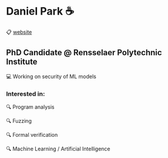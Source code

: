 # Daniel Park :coffee:

:clipboard: [website](https://dancwpark.github.io)

## PhD Candidate @ Rensselaer Polytechnic Institute
:computer: Working on security of ML models

### Interested in:

:mag: Program analysis

:mag: Fuzzing

:mag: Formal verification

:mag: Machine Learning / Artificial Intelligence
